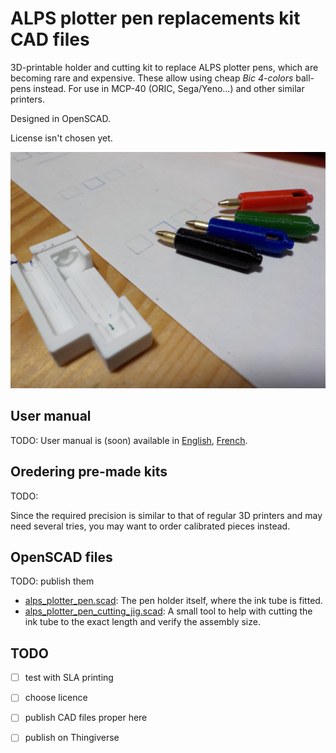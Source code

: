 # ALPS plotter pen replacements kit CAD files

3D-printable holder and cutting kit to replace ALPS plotter pens, which are becoming rare and expensive. These allow using cheap *Bic 4-colors* ball-pens instead. For use in MCP-40 (ORIC, Sega/Yeno…) and other similar printers.

Designed in OpenSCAD.

License isn't chosen yet.

![Four replacement pens assembled along with the cutting jig.](ORIC_MCP40_DSCN2293.jpg)

## User manual

TODO: User manual is (soon) available in [English](manual_en.md), [French](manual_fr.md).

## Oredering pre-made kits

TODO:

Since the required precision is similar to that of regular 3D printers and may need several tries, you may want to order calibrated pieces instead.


## OpenSCAD files

TODO: publish them

- [alps_plotter_pen.scad](alps_plotter_pen.scad): The pen holder itself, where the ink tube is fitted.
- [alps_plotter_pen_cutting_jig.scad](alps_plotter_pen_cutting_jig.scad): A small tool to help with cutting the ink tube to the exact length and  verify the assembly size.

## TODO

- [ ] test with SLA printing
- [ ] choose licence
- [ ] publish CAD files proper here
- [ ] publish on Thingiverse

